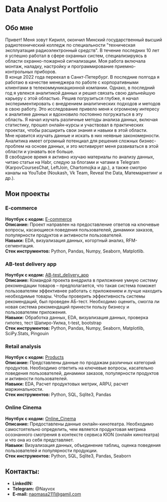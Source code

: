# Data Analyst Portfolio

## Обо мне
Привет! Меня зовут Кирилл, окончил Минский государственный высший радиотехнический колледж по специальности "техническая эксплуатация радиоэлектронный средств". 
В течение последних 10 лет я успешно работал в сфере охранных систем, специализируясь в области охранно-пожарной сигнализации. Моя работа включала монтаж, наладку, настройку и программирование приемно-контрольных приборов.<br> 
  В конце 2022 года переехал в Санкт-Петербург. В последние полгода я работаю в качестве менеджера по работе с корпоративными клиентами в телекоммуникационной компании. Однако, в последний год я увлекся аналитикой данных и решил связать свою дальнейшую карьеру с этой областью. Решив погрузиться глубже, я начал экспериментировать с внедрением аналитических подходов и методов в свою работу. Это исследование привело меня к огромному интересу к аналитике данных и вдохновило постоянно погружаться в эту область. Я начал изучать различные методы анализа данных, включая статистику, прошел онлайн-курсы и участвовал в практических проектах, чтобы расширить свои знания и навыки в этой области.<br> 
  Мне нравится изучать данные и искать в них неявные закономерности. Аналитика имеет огромный потенциал для решения сложных бизнес-проблем на основе данных, и это мотивирует меня развиваться в этой области и узнавать все больше.<br>
В свободное время я активно изучаю материалы по анализу данных, читаю статьи на Habr, следую за блогами и чатами в Telegram (KarpovCoursesChat, LeftJoin, Chartomojka и др.), а также смотрю каналы на YouTube (Noukash, Vk Team, Reveal the Data, Матемаркетинг и др.).


## Мои проекты

### E-commerce
**Ноутбук с кодом:** [E-commerce](https://github.com/Jactaesx/E-commerce_proj/blob/main/E-commerce_analysis.ipynb)<br> 
**Описание:** Проект направлен на предоставление ответов на ключевые вопросы, касающиеся поведения пользователей, динамики заказов, популярности продуктов и активности пользователей.<br> 
**Навыки:** EDA, визуализация данных, когортный анализ, RFM-сегментация.<br> 
**Стек инструментов:** Python, Pandas, Numpy, Seaborn, Matplotlib.<br> 


### AB-test delivery app
**Ноутбук с кодом:** [AB-test_delivery_app](https://github.com/Jactaesx/AB_test_delivery_app/blob/main/AB_delivery_case.ipynb)<br> 
**Описание:** Командой проекта внедрила в приложение умную систему рекомендации товаров – предполагается, что такая система поможет пользователям эффективнее работать с приложением и лучше находить необходимые товары. Чтобы проверить эффективность системы рекомендаций, был проведен АБ-тест. Необходимо оценить, смогла ли новая система рекомендаций принести пользу бизнесу и пользователям приложения.<br> 
**Навыки:** Обработка данных, EDA, визуализация данных, проверка гипотез, тест Шапиро-Уилка, t-test, bootstrap<br> 
**Стек инструментов:** Python, Pandas, Numpy, Seaborn, Matplotlib, SciPy.Stats, Pingouin<br> 


### Retail analysis
**Ноутбук с кодом:** [Products](https://github.com/Jactaesx/Test_task_product_analyst/blob/main/Product_analyst.ipynb)<br> 
**Описание:** Представлены данные по продажам различных категорий продуктов. Необходимо ответить на ключевые  вопросы, касательно поведения пользователей, динамики заказов, популярности продуктов и активности пользователей.<br> 
**Навыки:**  EDA, Расчет продуктовых метрик, ARPU, расчет маржинальности.<br> 
**Стек инструментов:** Python, SQL, Sqlite3, Pandas<br> 


### Online Cinema
**Ноутбук с кодом:** [Online_Cinema](https://github.com/Jactaesx/Online_cinema/blob/main/cinema.ipynb)<br> 
**Описание:** Предоставлены данные онлайн-кинотеатра. Необходимо самостоятельно определить, чем является продуктовая метрика осознанного смотрения в контексте сервиса KION (онлайн кинотеатра) и что она из себя представляет.<br> 
**Навыки:** Визуализация данных, объединение таблиц, оценка поведения пользователей и популярности продукции.<br> 
**Стек инструментов:** Python, SQL, Sqlite3, Pandas, Seaborn






## Контакты:
- **LinkedIN:**
- **Telegram:** @Nayvox
- **E-mail:** naomasa2111@gamil.com
